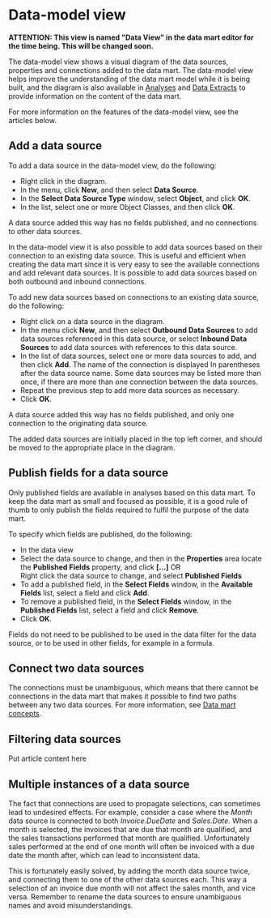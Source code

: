 # Data-model view

**ATTENTION: This view is named "Data View" in the data mart editor for the time being. This will be changed soon.**

The data-model view shows a visual diagram of the data sources, properties and connections added to the data mart. The data-model view helps improve the understanding of the data mart model while it is being built, and the diagram is also available in [Analyses](../analysis.md) and [Data Extracts](../data-extract.md) to provide information on the content of the data mart.

For more information on the features of the data-model view, see the articles below.


## Add a data source

To add a data source in the data-model view, do the following:

*   Right click in the diagram.
*   In the menu, click **New**, and then select **Data Source**.
*   In the **Select Data Source Type** window, select **Object**, and click **OK**.
*   In the list, select one or more Object Classes, and then click **OK**.

A data source added this way has no fields published, and no connections to other data sources. 

In the data-model view it is also possible to add data sources based on their connection to an existing data source. This is useful and efficient when creating the data mart since it is very easy to see the available connections and add relevant data sources. It is possible to add data sources based on both outbound and inbound connections.

To add new data sources based on connections to an existing data source, do the following:

*   Right click on a data source in the diagram.
*   In the menu click **New**, and then select **Outbound Data Sources** to add data sources referenced in this data source, or select **Inbound Data Sources** to add data sources with references to this data source.
*   In the list of data sources, select one or more data sources to add, and then click **Add**. The name of the connection is displayed In parentheses after the data source name. Some data sources may be listed more than once, if there are more than one connection between the data sources.
*   Repeat the previous step to add more data sources as necessary.
*   Click **OK**.

A data source added this way has no fields published, and only one connection to the originating data source.

The added data sources are initially placed in the top left corner, and should be moved to the appropriate place in the diagram.



## Publish fields for a data source

Only published fields are available in analyses based on this data mart. To keep the data mart as small and focused as possible, it is a good rule of thumb to only publish the fields required to fulfil the purpose of the data mart.

To specify which fields are published, do the following:

*   In the data view
*   Select the data source to change, and then in the **Properties** area locate the **Published Fields** property, and click **[...]** OR  
    Right click the data source to change, and select **Published Fields**
*   To add a published field, in the **Select Fields** window, in the **Available Fields** list, select a field and click **Add**.
*   To remove a published field, in the **Select Fields** window, in the **Published Fields** list, select a field and click **Remove**.
*   Click **OK**.

Fields do not need to be published to be used in the data filter for the data source, or to be used in other fields, for example in a formula.



## Connect two data sources

The connections must be unambiguous, which means that there cannot be connections in the data mart that makes it possible to find two paths between any two data sources. For more information, see [Data mart concepts](data-mart-concepts.md).



## Filtering data sources

Put article content here



## Multiple instances of a data source

The fact that connections are used to propagate selections, can sometimes lead to undesired effects. For example, consider a case where the *Month* data source is connected to both *Invoice.DueDate* and *Sales.Date*. When a month is selected, the invoices that are due that month are qualified, and the sales transactions performed that month are qualified. Unfortunately sales performed at the end of one month will often be invoiced with a due date the month after, which can lead to inconsistent data.

This is fortunately easily solved, by adding the month data source twice, and connecting them to one of the other data sources each. This way a selection of an invoice due month will not affect the sales month, and vice versa. Remember to rename the data sources to ensure unambiguous names and avoid misunderstandings.
